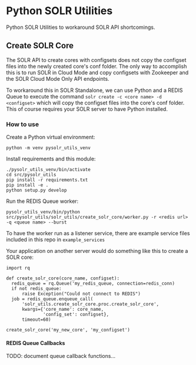# Python SOLR Utilities

Python SOLR Utilities to workaround SOLR API shortcomings.

## Create SOLR Core

The SOLR API to create cores with configsets does not copy the configset files into the newly created core's conf folder. The only way to accomplish this is to run SOLR in Cloud Mode and copy configsets with Zookeeper and the SOLR Cloud Mode Only API endpoints.

To workaround this in SOLR Standalone, we can use Python and a REDIS Queue to execute the command `solr create -c <core name> -d <configset>` which will copy the configset files into the core's conf folder. This of course requires your SOLR server to have Python installed.

### How to use

Create a Python virtual environment:
```
python -m venv pysolr_utils_venv
```

Install requirements and this module:
```
./pysolr_utils_venv/bin/activate
cd src/pysolr_utils
pip install -r requirements.txt
pip install -e .
python setup.py develop
```

Run the REDIS Queue worker:
```
pysolr_utils_venv/bin/python src/pysolr_utils/solr_utils/create_solr_core/worker.py -r <redis url> -q <queue name> --burst
```

To have the worker run as a listener service, there are example service files included in this repo in `example_services`

Your application on another server would do something like this to create a SOLR core:
```
import rq

def create_solr_core(core_name, configset):
  redis_queue = rq.Queue('my_redis_queue, connection=redis_conn)
  if not redis_queue:
      raise Exception("Could not connect to REDIS")
  job = redis_queue.enqueue_call(
      'solr_utils.create_solr_core.proc.create_solr_core',
      kwargs={'core_name': core_name,
              'config_set': configset},
      timeout=60)

create_solr_core('my_new_core', 'my_configset')
```

#### REDIS Queue Callbacks

TODO: document queue callback functions...
